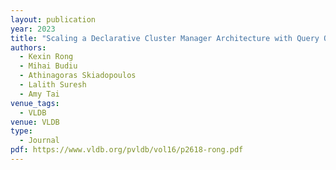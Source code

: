 ```yaml
---
layout: publication
year: 2023
title: "Scaling a Declarative Cluster Manager Architecture with Query Optimization Techniques"
authors:
  - Kexin Rong
  - Mihai Budiu
  - Athinagoras Skiadopoulos
  - Lalith Suresh
  - Amy Tai
venue_tags:
  - VLDB
venue: VLDB
type:
  - Journal
pdf: https://www.vldb.org/pvldb/vol16/p2618-rong.pdf
---
```

